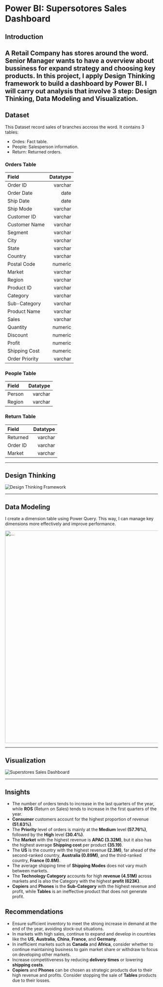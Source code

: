 # Power BI: Supersotores Sales Dashboard
## Introduction
A Retail Company has stores around the word. Senior Manager wants to have a overview about bussiness for expand strategy and choosing key products. In this project, I apply Design Thinking framework to build a dashboard by Power BI. I will carry out analysis that involve 3 step: Design Thinking, Data Modeling and Visualization.
---
## Dataset
This Dataset record sales of branches accross the word. It contains 3 tables:
- Ordes: Fact table.
- People: Salesperson information.
- Return: Returned orders.
### Orders Table
|Field|Datatype|
|:----|-------:|
|Order ID|varchar|
|Order Date|date| 
|Ship Date|date|
|Ship Mode|varchar|
|Customer ID|varchar|
|Customer Name|varchar|
|Segment|varchar|
|City|varchar|
|State|varchar|
|Country|varchar|
|Postal Code|numeric|
|Market|varchar|
|Region|varchar|
|Product ID|varchar|
|Category|varchar|
|Sub-Category|varchar|
|Product Name|varchar|
|Sales|varchar|
|Quantity|numeric|
|Discount|numeric|
|Profit|numeric|
|Shipping Cost|numeric|
|Order Priority|varchar|

### People Table
|Field|Datatype|
|:----|-------:|
|Person|varchar|
|Region|varchar|

### Return Table
|Field|Datatype|
|:----|-------:|
|Returned|varchar|
|Order ID|varchar|
|Market|varchar|
***

## Design Thinking
![Design Thinking Framework](https://github.com/ducpham131/Power-BI-Supersotores-Sales-Dashboard/assets/169105426/8ae7d84c-8199-434a-a5ab-2d124eb4ecb5)

***

## Data Modeling
I create a dimension table using Power Query. This way, I can manage key dimensions more effectively and improve performance.

<img src="https://github.com/ducpham131/Power-BI-Supersotores-Sales-Dashboard/assets/169105426/94c87618-77ac-4dd7-a269-78240bada272" alt="..." width="700" />

***

## Visualization

![Superstores Sales Dashboard](https://github.com/ducpham131/Power-BI-Supersotores-Sales-Dashboard/assets/169105426/47676119-9187-4b2d-b30e-ce7289baae70)

***

## Insights
- The number of orders tends to increase in the last quarters of the year, while **ROS** (Return on Sales) tends to increase in the first quarters of the year.
- **Consumer** customers account for the highest proportion of revenue **(51.63%)**.
- The **Priority** level of orders is mainly at the **Medium** level **(57.76%)**, followed by the **High** level **(30.4%)**.
- The **Market** with the highest revenue is **APAC (3.32M)**, but it also has the highest average **Shipping cost** per product **(35.19)**.
- The **US** is the country with the highest revenue **(2.3M)**, far ahead of the second-ranked country, **Australia (0.89M)**, and the third-ranked country, **France (0.8M)**.
- The average shipping time of **Shipping Modes** does not vary much between markets.
- The **Technology Category** accounts for high **revenue (4.51M)** across markets and is also the Category with the highest **profit (623K)**.
- **Copiers** and **Phones** is the **Sub-Category** with the highest revenue and profit, while **Tables** is an ineffective product that does not generate profit.

## Recommendations
- Ensure sufficient inventory to meet the strong increase in demand at the end of the year, avoiding stock-out situations.
- In markets with high sales, continue to expand and develop in countries like the **US**, **Australia**, **China**, **France**, and **Germany**.
- In inefficient markets such as **Canada** and **Africa**, consider whether to continue maintaining business to gain market share or withdraw to focus on developing other markets.
- Increase competitiveness by reducing **delivery times** or lowering **shipping costs**.
- **Copiers** and **Phones** can be chosen as strategic products due to their high revenue and profits. Consider stopping the sale of **Tables** products due to their losses.
